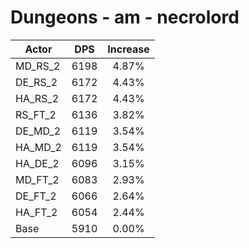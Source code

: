 # Dungeons - am - necrolord
| Actor | DPS | Increase |
|---|:---:|:---:|
|MD_RS_2|6198|4.87%|
|DE_RS_2|6172|4.43%|
|HA_RS_2|6172|4.43%|
|RS_FT_2|6136|3.82%|
|DE_MD_2|6119|3.54%|
|HA_MD_2|6119|3.54%|
|HA_DE_2|6096|3.15%|
|MD_FT_2|6083|2.93%|
|DE_FT_2|6066|2.64%|
|HA_FT_2|6054|2.44%|
|Base|5910|0.00%|
